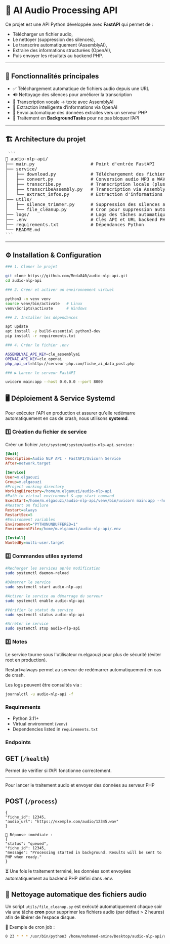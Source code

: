 # 🧠 AI Audio Processing API

Ce projet est une API Python développée avec **FastAPI** qui permet de :
- Télécharger un fichier audio,
- Le nettoyer (suppression des silences),
- Le transcrire automatiquement (AssemblyAI),
- Extraire des informations structurées (OpenAI),
- Puis envoyer les résultats au backend PHP.

---

## 🚀 Fonctionnalités principales

- ✅ Téléchargement automatique de fichiers audio depuis une URL
- 🔊 Nettoyage des silences pour améliorer la transcription
- 📝 Transcription vocale → texte avec AssemblyAI
- 🤖 Extraction intelligente d’informations via OpenAI
- 🔁 Envoi automatique des données extraites vers un serveur PHP
- 🧰 Traitement en **BackgroundTasks** pour ne pas bloquer l’API

---

## 🏗️ Architecture du projet

<pre> ```
📂 audio-nlp-api/
├── main.py                     # Point d'entrée FastAPI
├── service/
│   ├── download.py             # Téléchargement des fichiers audio
│   ├── convert.py              # Conversion audio MP3 a WAV (non utilisé car WAV disponible)
│   ├── transcribe.py           # Transcription locale (plus lent)
│   ├── transcribeAssembly.py   # Transcription via AssemblyAI (rapide)
│   └── extract_infos.py        # Extraction d'informations via OpenAI API
├── utils/
│   ├── silence_trimmer.py      # Suppression des silences audio
│   └── file_cleanup.py         # Cron pour suppression automatique des fichiers audio
├── logs/                       # Logs des tâches automatiques cron
├── .env                        # Clés API et URL backend PHP
├── requirements.txt            # Dépendances Python
└── README.md
``` </pre>

---

## ⚙️ Installation & Configuration
```bash
### 1. Cloner le projet

git clone https://github.com/Meda840/audio-nlp-api.git
cd audio-nlp-api

### 2. Créer et activer un environnement virtuel

python3 -m venv venv
source venv/bin/activate   # Linux
venv\Scripts\activate      # Windows

### 3. Installer les dépendances

apt update
apt install -y build-essential python3-dev
pip install -r requirements.txt

### 4. Créer le fichier .env

ASSEMBLYAI_API_KEY=cle_assemblyai
OPENAI_API_KEY=cle_openai
php_api_url=http://serveur-php.com/fiche_ai_data_post.php

### ▶️ Lancer le serveur FastAPI

uvicorn main:app --host 0.0.0.0 --port 8000

```

## 🖥️ Déploiement & Service Systemd
Pour exécuter l'API en production et assurer qu'elle redémarre automatiquement en cas de crash, nous utilisons **systemd**.
### 1️⃣ Création du fichier de service

Créer un fichier `/etc/systemd/system/audio-nlp-api.service` :
```ini
[Unit]
Description=Audio NLP API - FastAPI/Uvicorn Service
After=network.target

[Service]
User=m.elgaouzi
Group=m.elgaouzi
#Project working directory
WorkingDirectory=/home/m.elgaouzi/audio-nlp-api
#Path to virtual environment & app start command
ExecStart=/home/m.elgaouzi/audio-nlp-api/venv/bin/uvicorn main:app --host 0.0.0.0 --port 8000
#Restart on failure
Restart=always
RestartSec=5
#Environment variables
Environment="PYTHONUNBUFFERED=1"
EnvironmentFile=/home/m.elgaouzi/audio-nlp-api/.env

[Install]
WantedBy=multi-user.target
```

### 2️⃣ Commandes utiles systemd

``` bash
#Recharger les services après modification 
sudo systemctl daemon-reload

#Démarrer le service
sudo systemctl start audio-nlp-api

#Activer le service au démarrage du serveur
sudo systemctl enable audio-nlp-api

#Vérifier le statut du service
sudo systemctl status audio-nlp-api

#Arrêter le service
sudo systemctl stop audio-nlp-api
```
### 3️⃣ Notes

Le service tourne sous l'utilisateur m.elgaouzi pour plus de sécurité (éviter root en production).

Restart=always permet au serveur de redémarrer automatiquement en cas de crash.

Les logs peuvent être consultés via :
``` bash
journalctl -u audio-nlp-api -f 
```


### Requirements

- Python 3.11+
- Virtual environment (`venv`)
- Dependencies listed in `requirements.txt`


### Endpoints

## GET (`/health`)
Permet de vérifier si l’API fonctionne correctement.

---

Pour lancer le traitement audio et envoyer des données au serveur PHP
## POST  (`/process`)
    {
    "fiche_id": 12345,
    "audio_url": "https://exemple.com/audio/12345.wav"
    }

    📡 Réponse immédiate :
    {
    "status": "queued",
    "fiche_id": 12345,
    "message": "Processing started in background. Results will be sent to PHP when ready."
    }

⏳ Une fois le traitement terminé, les données sont envoyées automatiquement au backend PHP défini dans .env.


## 🧼 Nettoyage automatique des fichiers audio

Un script `utils/file_cleanup.py` est exécuté automatiquement chaque soir via une tâche **cron** pour supprimer les fichiers audio (par défaut > 2 heures) afin de libérer de l’espace disque.

📅 Exemple de cron job :
```bash
0 23 * * * /usr/bin/python3 /home/mohamed-amine/Desktop/audio-nlp-api/utils/file_cleanup.py >> /home/mohamed-amine/Desktop/audio-nlp-api/logs/cron_cleanup.log 2>&1

```


